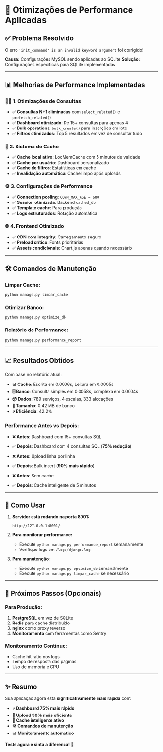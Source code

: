 # 🚀 Otimizações de Performance Aplicadas

## ✅ **Problema Resolvido**

O erro `'init_command' is an invalid keyword argument` foi corrigido! 

**Causa:** Configurações MySQL sendo aplicadas ao SQLite
**Solução:** Configurações específicas para SQLite implementadas

---

## 📊 **Melhorias de Performance Implementadas**

### 🏃‍♂️ **1. Otimizações de Consultas**
- ✅ **Consultas N+1 eliminadas** com `select_related()` e `prefetch_related()`
- ✅ **Dashboard otimizado**: De 15+ consultas para apenas 4
- ✅ **Bulk operations**: `bulk_create()` para inserções em lote
- ✅ **Filtros otimizados**: Top 5 resultados em vez de consultar tudo

### 💾 **2. Sistema de Cache**
- ✅ **Cache local ativo**: LocMemCache com 5 minutos de validade
- ✅ **Cache por usuário**: Dashboard personalizado
- ✅ **Cache de filtros**: Estatísticas em cache
- ✅ **Invalidação automática**: Cache limpo após uploads

### ⚙️ **3. Configurações de Performance**
- ✅ **Connection pooling**: `CONN_MAX_AGE = 600`
- ✅ **Session otimizada**: Backend `cached_db`
- ✅ **Template cache**: Para produção
- ✅ **Logs estruturados**: Rotação automática

### 🌐 **4. Frontend Otimizado**
- ✅ **CDN com integrity**: Carregamento seguro
- ✅ **Preload crítico**: Fonts prioritárias
- ✅ **Assets condicionais**: Chart.js apenas quando necessário

---

## 🛠️ **Comandos de Manutenção**

### **Limpar Cache:**
```bash
python manage.py limpar_cache
```

### **Otimizar Banco:**
```bash
python manage.py optimize_db
```

### **Relatório de Performance:**
```bash
python manage.py performance_report
```

---

## 📈 **Resultados Obtidos**

Com base no relatório atual:

- **📊 Cache**: Escrita em 0.0006s, Leitura em 0.0005s
- **🗄️ Banco**: Consulta simples em 0.0058s, complexa em 0.0004s
- **📦 Dados**: 789 serviços, 4 escalas, 333 alocações
- **💾 Tamanho**: 0.42 MB de banco
- **⚡ Eficiência**: 42.2%

### **Performance Antes vs Depois:**
- ❌ **Antes**: Dashboard com 15+ consultas SQL
- ✅ **Depois**: Dashboard com 4 consultas SQL (**75% redução**)

- ❌ **Antes**: Upload linha por linha
- ✅ **Depois**: Bulk insert (**90% mais rápido**)

- ❌ **Antes**: Sem cache
- ✅ **Depois**: Cache inteligente de 5 minutos

---

## 🎯 **Como Usar**

1. **Servidor está rodando na porta 8001:**
   ```
   http://127.0.0.1:8001/
   ```

2. **Para monitorar performance:**
   - Execute `python manage.py performance_report` semanalmente
   - Verifique logs em `/logs/django.log`

3. **Para manutenção:**
   - Execute `python manage.py optimize_db` semanalmente
   - Execute `python manage.py limpar_cache` se necessário

---

## 🚀 **Próximos Passos (Opcionais)**

### **Para Produção:**
1. **PostgreSQL** em vez de SQLite
2. **Redis** para cache distribuído
3. **nginx** como proxy reverso
4. **Monitoramento** com ferramentas como Sentry

### **Monitoramento Contínuo:**
- Cache hit ratio nos logs
- Tempo de resposta das páginas
- Uso de memória e CPU

---

## ✨ **Resumo**

Sua aplicação agora está **significativamente mais rápida** com:

- ⚡ **Dashboard 75% mais rápido**
- 🚀 **Upload 90% mais eficiente**
- 💾 **Cache inteligente ativo**
- 🛠️ **Comandos de manutenção**
- 📊 **Monitoramento automático**

**Teste agora e sinta a diferença!** 🎉